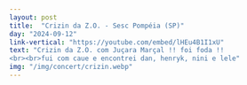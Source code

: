 ```yaml
---
layout: post
title:  "Crizin da Z.O. - Sesc Pompéia (SP)"
day: "2024-09-12"
link-vertical: "https://youtube.com/embed/lHEu4B1I1xU"
text: "Crizin da Z.O. com Juçara Marçal !! foi foda !!
<br><br>fui com caue e encontrei dan, henryk, nini e lele"
img: "/img/concert/crizin.webp"
---
```

